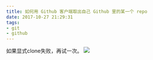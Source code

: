 ```yaml
---
title: 如何用 Github 客户端取出自己 Github 里的某一个 repo
date: 2017-10-27 21:29:31
tags:
- git
- github
---
```


如果显式clone失败，再试一次。
![](https://ws1.sinaimg.cn/large/66dd581fly1fkx4gkyunaj20ft0gnt92.jpg)